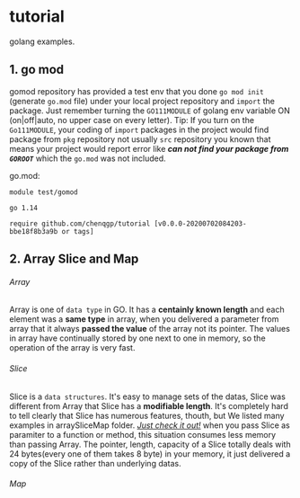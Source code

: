 # tutorial
golang examples.

## 1. go mod
 gomod repository has provided a test env that you done `go mod init` (generate `go.mod` file) under your local project repository and `import` the package. Just remember turning the `GO111MODULE` of golang env variable ON (on|off|auto, no upper case on every letter).
 Tip: If you turn on the `Go111MODULE`, your coding of `import` packages in the project would find package from `pkg` repository not usually  `src` repository you known that means your project would report error like **_can not find your package from `GOROOT`_** which the `go.mod` was not included.

  go.mod:
  ```
  module test/gomod
  
  go 1.14
  
  require github.com/chenqgp/tutorial [v0.0.0-20200702084203-bbe18f8b3a9b or tags]
  ```
## 2. Array Slice and Map
###### Array
Array is one of `data type` in GO. It has a **centainly known length** and each element was a **same type** in array, when you delivered a parameter from array that it always **passed the value** of the array not its pointer. The values in array have continually stored by one next to one in memory, so the operation of the array is very fast.
###### Slice
Slice is a `data structures`. It's easy to manage sets of the datas, Slice was different from Array that Slice has a **modifiable length**. It's completely hard to tell clearly that Slice has numerous features, thouth, but We listed many examples in arraySliceMap folder. [_Just check it out!_](https://github.com/chenqgp/tutorial/blob/master/arraySliceMap/slice.go#L51) when you pass Slice as paramiter to a function or method, this situation consumes less memory than passing Array. The pointer, length, capacity of a Slice totally deals with 24 bytes(every one of them takes 8 byte) in your memory, it just delivered a copy of the Slice rather than underlying datas.
###### Map
